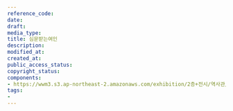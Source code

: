 ```yaml
---
reference_code: 
date: 
draft: 
media_type: 
title: 심문받는여인
description: 
modified_at: 
created_at: 
public_access_status: 
copyright_status: 
components:
- https://wwm3.s3.ap-northeast-2.amazonaws.com/exhibition/2층+전시/역사관/완_박영심할머니와+역사사진/심문받는여인.jpg
tags:
- 
---
```

